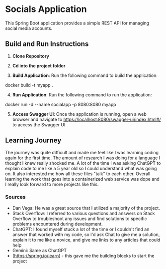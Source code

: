 # Socials Application

This Spring Boot application provides a simple REST API for managing social media accounts.

## Build and Run Instructions

1. **Clone Repository**

2. **Cd into the project folder**

3. **Build Application**: Run the following command to build the application:

docker build -t myapp .

4. **Run Application**: Run the following command to run the application:

docker run -d --name socialapp -p 8080:8080 myapp

5. **Access Swagger UI**: Once the application is running, open a web browser and navigate to [https://localhost:8080/swagger-ui/index.html#/](https://localhost:8080/swagger-ui/index.html#/) to access the Swagger UI.
## Learning Journey
The journey was quite difficult and made me feel like I was learning coding again for the first time. The amount of research I was doing for a language I thought I knew really shocked me. A lot of the time I was asking ChatGPT to explain code to me like a 5 year old so I could understand what was going on. It also interested me how all these files "talk" to each other. Overall learning the work that goes into a containerized web service was dope and I really look forward to more projects like this. 

### Sources
- Dan Vega: He was a great source that I utilized a majority of the project.
- Stack Overflow: I referred to various questions and answers on Stack Overflow to troubleshoot any issues and find solutions to specific problems encountered during development.
- ChatGPT: I found myself stuck a lot of the time or I couldn't find an answer that worked with my code, so I'd ask Chat to give me a solution, explain it to me like a novice, and give me links to any articles that could help
- Gemini: Same as ChatGPT
- [https://spring.io/learn] - this gave me the building blocks to start the project
